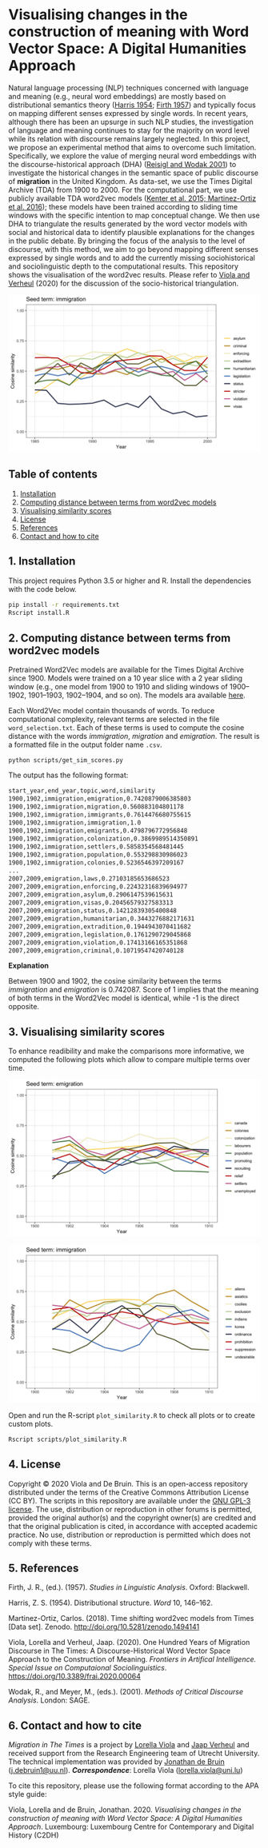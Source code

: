 # Visualising changes in the construction of meaning with Word Vector Space: A Digital Humanities Approach

Natural language processing (NLP) techniques concerned with language and meaning (e.g., neural word embeddings) are mostly based on distributional semantics theory ([Harris 1954](https://www.tandfonline.com/doi/pdf/10.1080/00437956.1954.11659520); [Firth 1957](https://scholar.google.com/scholar_lookuppublication_year=1957&title=Studies+in+Linguistic+Analysis)) and typically focus on mapping different senses expressed by single words. In recent years, although there has been an upsurge in such NLP studies, the investigation of language and meaning continues to stay for the majority on word level while its relation with discourse remains largely neglected. In this project, we propose an experimental method that aims to overcome such limitation. Specifically, we explore the value of merging neural word embeddings with the discourse-historical approach (DHA) ([Reisigl and Wodak 2001](https://books.google.lu/bookshl=en&lr=&id=xJV1f4zvn1MC&oi=fnd&pg=PA63&ots=YpxRJHrBkY&sig=0Sqeju54--CibI5OgZQtUiT1GIc&redir_esc=y#v=onepage&q&f=false)) to investigate the historical changes in the semantic space of public discourse of **migration** in the United Kingdom. As data-set, we use the Times Digital Archive (TDA) from 1900 to 2000. For the computational part, we use publicly available TDA word2vec models ([Kenter et al. 2015; Martinez-Ortiz et al. 2016](http://doi.org/10.5281/zenodo.1494141)); these models have been trained according to sliding time windows with the specific intention to map conceptual change. We then use DHA to triangulate the results generated by the word vector models with social and historical data to identify plausible explanations for the changes in the public debate. By bringing the focus of the analysis to the level of discourse, with this method, we aim to go beyond mapping different senses expressed by single words and to add the currently missing sociohistorical and sociolinguistic depth to the computational results. This repository shows the visualisation of the word2vec results. Please refer to [Viola and Verheul](https://www.frontiersin.org/articles/10.3389/frai.2020.00064/full#B80) (2020) for the discussion of the socio-historical triangulation.

![Immigration](https://github.com/lorellav/MigrationInTheTimes/blob/master/examples/Figure%209_plot_time_w2v_1985-2000_immigration.jpg)

## Table of contents

1. [Installation](#1-installation)
2. [Computing distance between terms from word2vec models](#2-computing-distance-between-terms-from-word2vec-models)
3. [Visualising similarity scores](#3-visualising-similarity-scores)
4. [License](#4-license)
5. [References](#5-references)
6. [Contact and how to cite](#6-contact-and-how-to-cite)

## 1. Installation

This project requires Python 3.5 or higher and R. Install the dependencies with the
code below.

```sh
pip install -r requirements.txt
Rscript install.R
```

## 2. Computing distance between terms from word2vec models

Pretrained Word2Vec models are available for the Times Digital Archive since 1900. Models were trained on a 10 year slice with a 2 year sliding window (e.g., one model from 1900 to 1910 and sliding windows of 1900–1902, 1901–1903, 1902–1904, and so on). The models ara available [here](https://zenodo.org/record/1494141#.XepjkpNKiRt).

Each Word2Vec model contain thousands of words. To reduce computational complexity, relevant terms are selected in the file `word_selection.txt`. Each of these terms is used to compute the cosine distance with the words *immigration*, *migration* and *emigration*. The result is a formatted file in the output folder name `.csv`.

```
python scripts/get_sim_scores.py
```

The output has the following format:

```
start_year,end_year,topic,word,similarity
1900,1902,immigration,emigration,0.7420879006385803
1900,1902,immigration,migration,0.560883104801178
1900,1902,immigration,immigrants,0.7614476680755615
1900,1902,immigration,immigration,1.0
1900,1902,immigration,emigrants,0.4798796772956848
1900,1902,immigration,colonization,0.3869989514350891
1900,1902,immigration,settlers,0.5858354568481445
1900,1902,immigration,population,0.553298830986023
1900,1902,immigration,colonies,0.5236546397209167
...
2007,2009,emigration,laws,0.27103185653686523
2007,2009,emigration,enforcing,0.22432316839694977
2007,2009,emigration,asylum,0.2906147539615631
2007,2009,emigration,visas,0.20456579327583313
2007,2009,emigration,status,0.14212839305400848
2007,2009,emigration,humanitarian,0.3443276882171631
2007,2009,emigration,extradition,0.1944943070411682
2007,2009,emigration,legislation,0.1761290729045868
2007,2009,emigration,violation,0.17413166165351868
2007,2009,emigration,criminal,0.10719547420740128
```

**Explanation**

Between 1900 and 1902, the cosine similarity between the terms *immigration* and *emigration* is 0.742087. Score of 1 implies that the meaning of both terms in the Word2Vec model is identical, while -1 is the direct opposite.

## 3. Visualising similarity scores

To enhance readibility and make the comparisons more informative, we computed the following plots which allow to compare multiple terms over time.

![Emigration](https://github.com/lorellav/MigrationInTheTimes/blob/master/examples/Figure%202_plot_time_w2v_1900-1910_emigration.jpg)


![Immigration](https://github.com/lorellav/MigrationInTheTimes/blob/master/examples/Figure%203_plot_time_w2v_1900-1910_immigration.jpg)

Open and run the R-script `plot_similarity.R` to check all plots or to create custom plots.

``` sh
Rscript scripts/plot_similarity.R
```

## 4. License

Copyright © 2020 Viola and De Bruin. This is an open-access repository
distributed under the terms of the Creative Commons Attribution License (CC
BY). The scripts in this repository are available under the [GNU GPL-3 license](LICENSE).
The use, distribution or reproduction in other forums is
permitted, provided the original author(s) and the copyright owner(s) are
credited and that the original publication is cited, in accordance with
accepted academic practice. No use, distribution or reproduction is permitted
which does not comply with these terms.

## 5. References

Firth, J. R., (ed.). (1957). *Studies in Linguistic Analysis*. Oxford: Blackwell.

Harris, Z. S. (1954). Distributional structure. *Word* 10, 146–162.

Martinez-Ortiz, Carlos. (2018). Time shifting word2vec models from Times [Data set]. Zenodo. http://doi.org/10.5281/zenodo.1494141

Viola, Lorella and Verheul, Jaap. (2020). One Hundred Years of Migration Discourse in The Times: A Discourse-Historical Word Vector Space Approach to the Construction of Meaning. *Frontiers in Artifical Intelligence. Special Issue on Computaional Sociolinguistics*. https://doi.org/10.3389/frai.2020.00064

Wodak, R., and Meyer, M., (eds.). (2001). *Methods of Critical Discourse Analysis*. London: SAGE.

## 6. Contact and how to cite

*Migration in The Times* is a project by [Lorella Viola](https://www.lorellaviola.me.uk) and
[Jaap Verheul](https://www.uu.nl/medewerkers/JVerheul) and received
support from the Research Engineering team of Utrecht University. The technical
implementation was provided by [Jonathan de Bruin](http://github.com/J535D165)
(j.debruin1@uu.nl).
***Correspondence***: Lorella Viola (lorella.viola@uni.lu)

To cite this repository, please use the following format according to the APA style guide:

Viola, Lorella and de Bruin, Jonathan. 2020. *Visualising changes in the construction of meaning with Word Vector Space: A Digital Humanities Approach*. Luxembourg: Luxembourg Centre for Contemporary and Digital History (C2DH)
